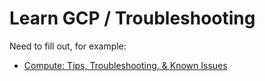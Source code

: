 # Learn GCP / Troubleshooting #

Need to fill out, for example:

* [Compute:  Tips, Troubleshooting, & Known Issues](https://cloud.google.com/compute/docs/troubleshooting)
